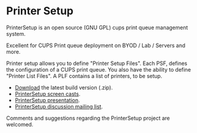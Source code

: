 # Printer Setup #

PrinterSetup is an open source (GNU GPL) cups print queue management system. 

Excellent for CUPS Print queue deployment on BYOD / Lab / Servers and more.

Printer setup allows you to define "Printer Setup Files". Each PSF, defines the configuration of a CUPS print queue. You also have the ability to define "Printer List Files". A PLF contains a list of printers, to be setup.

  - [Download][1] the latest build version (.zip). 
  - [PrinterSetup screen casts][2].
  - [PrinterSetup presentation][3].
  - [PrinterSetup discussion mailing list][4].

  
Comments and suggestions regarding the PrinterSetup project are welcomed.

[1]: http://www.lucidsystems.tk/download/printersetup/
[2]: http://www.lucidsystems.tk/tools/printingworks/printersetup/screencasts/
[3]: http://www.lucidsystems.tk/download/printersetup/presentation/
[4]: http://www.lucidsystems.tk/tools/printingworks/printersetup/lists/discuss/
[5]: http://www.lucidsystems.tk/tools/printingworks/printersetup/SystemOverview.png